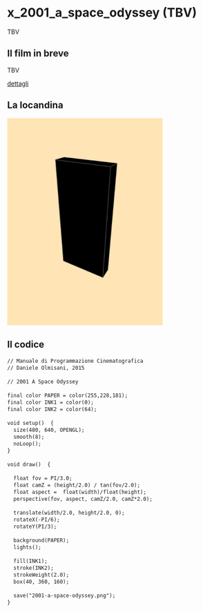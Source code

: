 # x_2001_a_space_odyssey (TBV)

TBV

## Il film in breve
TBV

[dettagli](TBV)

## La locandina
<img src="2001-a-space-odyssey.png"  width="360px" title="x_2001_a_space_odyssey">


## Il codice
```processing
// Manuale di Programmazione Cinematografica
// Daniele Olmisani, 2015

// 2001 A Space Odyssey

final color PAPER = color(255,228,181);
final color INK1 = color(0);
final color INK2 = color(64);

void setup()  {
  size(480, 640, OPENGL);
  smooth(8);
  noLoop();
}

void draw()  {
  
  float fov = PI/3.0;
  float camZ = (height/2.0) / tan(fov/2.0); 
  float aspect =  float(width)/float(height);
  perspective(fov, aspect, camZ/2.0, camZ*2.0); 
  
  translate(width/2.0, height/2.0, 0);
  rotateX(-PI/6); 
  rotateY(PI/3);
  
  background(PAPER);
  lights();
  
  fill(INK1);
  stroke(INK2);
  strokeWeight(2.0); 
  box(40, 360, 160); 
  
  save("2001-a-space-odyssey.png");
}

```
